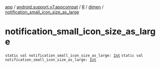 [app](../../../index.md) / [android.support.v7.appcompat](../../index.md) / [R](../index.md) / [dimen](index.md) / [notification_small_icon_size_as_large](.)

# notification_small_icon_size_as_large

`static val notification_small_icon_size_as_large: `[`Int`](https://kotlinlang.org/api/latest/jvm/stdlib/kotlin/-int/index.html)
`static val notification_small_icon_size_as_large: `[`Int`](https://kotlinlang.org/api/latest/jvm/stdlib/kotlin/-int/index.html)